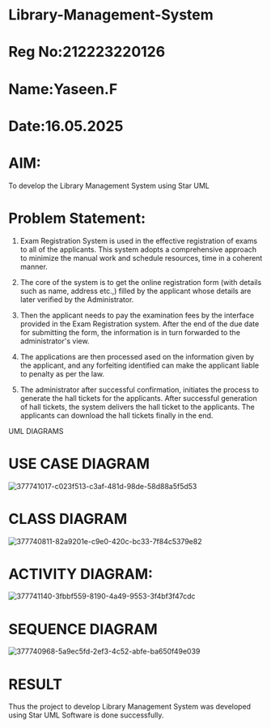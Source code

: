 # Library-Management-System
# Reg No:212223220126
# Name:Yaseen.F
# Date:16.05.2025


# AIM:
To develop the Library Management System using Star UML

# Problem Statement:
1. Exam Registration System is used in the effective registration of exams to all of the applicants. This system adopts a comprehensive approach to minimize the manual work and schedule resources, time in a coherent manner.

2. The core of the system is to get the online registration form (with details such as name, address etc.,) filled by the applicant whose details are later verified by the Administrator.

3. Then the applicant needs to pay the examination fees by the interface provided in the Exam Registration system. After the end of the due date for submitting the form, the information is in turn forwarded to the administrator's view.

4. The applications are then processed ased on the information given by the applicant, and any forfeiting identified can make the applicant liable to penalty as per the law.

5. The administrator after successful confirmation, initiates the process to generate the hall tickets for the applicants. After successful generation of hall tickets, the system delivers the hall ticket to the applicants. The applicants can download the hall tickets finally in the end.

UML DIAGRAMS

# USE CASE DIAGRAM
![377741017-c023f513-c3af-481d-98de-58d88a5f5d53](https://github.com/user-attachments/assets/eed26f36-8e40-4503-9aec-546181f8912c)


# CLASS DIAGRAM
![377740811-82a9201e-c9e0-420c-bc33-7f84c5379e82](https://github.com/user-attachments/assets/1986ed88-8ff9-492a-9ed2-422d05e156ee)


# ACTIVITY DIAGRAM:

![377741140-3fbbf559-8190-4a49-9553-3f4bf3f47cdc](https://github.com/user-attachments/assets/776950f8-7cda-44f1-9050-fd7266df4f4f)


# SEQUENCE DIAGRAM

![377740968-5a9ec5fd-2ef3-4c52-abfe-ba650f49e039](https://github.com/user-attachments/assets/43052ec9-b070-4fb3-8983-0be80d485f49)




# RESULT

Thus the project to develop Library Management System was developed using Star UML Software is done successfully.

